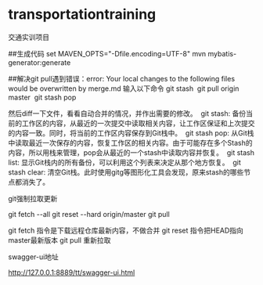 # transportationtraining
交通实训项目

##生成代码
set MAVEN_OPTS="-Dfile.encoding=UTF-8"
mvn mybatis-generator:generate 


##解决git pull遇到错误：error: Your local changes to the following files would be overwritten by merge.md
输入以下命令
git stash 
git pull origin master 
git stash pop 


然后diff一下文件，看看自动合并的情况，并作出需要的修改。 
git stash: 备份当前的工作区的内容，从最近的一次提交中读取相关内容，让工作区保证和上次提交的内容一致。同时，将当前的工作区内容保存到Git栈中。 
git stash pop: 从Git栈中读取最近一次保存的内容，恢复工作区的相关内容。由于可能存在多个Stash的内容，所以用栈来管理，pop会从最近的一个stash中读取内容并恢复。 
git stash list: 显示Git栈内的所有备份，可以利用这个列表来决定从那个地方恢复。 
git stash clear: 清空Git栈。此时使用gitg等图形化工具会发现，原来stash的哪些节点都消失了。




git强制拉取更新

git fetch --all
git reset --hard origin/master
git pull  

git fetch 指令是下载远程仓库最新内容，不做合并
git reset 指令把HEAD指向master最新版本
git pull 重新拉取


swagger-ui地址

http://127.0.0.1:8889/tt/swagger-ui.html
